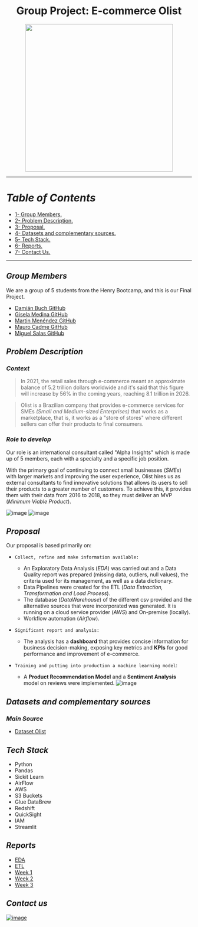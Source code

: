 #  <h1 align=center> **Group Project: E-commerce Olist** </h1>

<p align="center">

<img src= "https://github.com/mecadme/PF_E-commerce-Olist/blob/main/Images/olist%20principal.png?raw=true" height=400>
</p> 

<hr> 

# *Table of Contents* 
+ [1- Group Members.](#group-members)
+ [2- Problem Description.](#problem-description)
+ [3- Proposal.](#proposal)
+ [4- Datasets and complementary sources.](#datasets-and-complementary-sources)
+ [5- Tech Stack.](#tech-stack)
+ [6- Reports.](#reports)
+ [7- Contact Us.](#contact-us)


<hr>  

## *Group Members*

We are a group of 5 students from the Henry Bootcamp, and this is our Final Project.
- [Damián Buch GitHub](https://github.com/Damiano7)
- [Gisela Medina GitHub](https://github.com/GMDP)
- [Martin Menéndez GitHub](https://github.com/bigdatamartin)
- [Mauro Cadme GitHub](https://github.com/mecadme)
- [Miguel Salas GitHub](https://github.com/Emblask39)

## *Problem Description*  

### *Context*

>In 2021, the retail sales through e-commerce meant an approximate balance of 5.2 trillion dollars worldwide and it's said that this figure will increase by 56% in the coming years, reaching 8.1 trillion in 2026.

>Olist is a Brazilian company that provides e-commerce services for SMEs <i>(Small and Medium-sized Enterprises)</i> that works as a marketplace, that is, it works as a "store of stores" where different sellers can offer their products to final consumers.

### *Role to develop*

Our role is an international consultant called "Alpha Insights" which is made up of 5 members, each with a specialty and a specific job position.

With the primary goal of continuing to connect small businesses (*SMEs*) with larger markets and improving the user experience, Olist hires us as external consultants to find innovative solutions that allows its users to sell their products to a greater number of customers.
To achieve this, it provides them with their data from 2016 to 2018, so they must deliver an MVP (*Minimum Viable Product*). 

![image](https://user-images.githubusercontent.com/112119779/212659641-0bb5bf24-3e0c-4daf-af85-146d150fbc18.png)
![image](https://user-images.githubusercontent.com/112119779/212659726-bac0895c-6bd2-420e-bf35-f8604591a387.png)

## *Proposal*

Our proposal is based primarily on:

- `Collect, refine and make information available:`
    * An Exploratory Data Analysis (*EDA*) was carried out and a Data Quality report was prepared (missing data, outliers, null values), the criteria used for its management, as well as a data dictionary.
    * Data Pipelines were created for the ETL (*Data Extraction, Transformation and Load Process*).
    - The database (*DataWarehouse*) of the different csv provided and the alternative sources that were incorporated was generated. It is running on a cloud service provider (*AWS*) and On-premise (locally).
    - Workflow automation (*Airflow*).

- `Significant report and analysis:`
    * The analysis has a **dashboard** that provides concise information for business decision-making, exposing key metrics and **KPIs** for good performance and improvement of e-commerce.

- `Training and putting into production a machine learning model`:
    * A **Product Recommendation Model** and a **Sentiment Analysis** model on reviews were implemented.
    ![image](https://user-images.githubusercontent.com/112119779/212782598-85bc7a27-a8b9-41c3-aedf-8b4663081858.png)


## *Datasets and complementary sources*

### *Main Source*
- [Dataset Olist](https://drive.google.com/file/d/1YiZqsF_F4OIdjLCq4sba2XXjPxU7LlgE/view?usp=sharing)

## *Tech Stack*  

- Python
- Pandas
- Sickit Learn
- AirFlow
- AWS
 - S3 Buckets
 - Glue DataBrew
 - Redshift
 - QuickSight
 - IAM
- Streamlit

## *Reports* 
+ [EDA](https://github.com/mecadme/PF_E-commerce-Olist/blob/main/Week%201/EDA.ipynb)
+ [ETL](https://github.com/mecadme/PF_E-commerce-Olist/blob/main/Week%201/ETL.ipynb)
+ [Week 1](https://github.com/mecadme/PF_E-commerce-Olist/tree/main/Week%201/Week%201)
+ [Week 2](https://github.com/mecadme/PF_E-commerce-Olist/tree/main/Week%202/Week%202)
+ [Week 3](https://github.com/mecadme/PF_E-commerce-Olist/tree/main/Week%203)

## *Contact us*
[![image](https://user-images.githubusercontent.com/112119779/212673831-f45bb12f-bc21-4608-9547-fe6f1cb6eb9d.png)](http://www.alphainsights.online/index.html)
